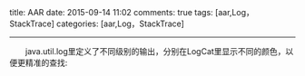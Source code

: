 title: AAR
date: 2015-09-14 11:02
comments: true
tags: [aar,Log，StackTrace]
categories: [aar,Log，StackTrace]

---
　　java.util.log里定义了不同级别的输出，分别在LogCat里显示不同的颜色，以便更精准的查找: